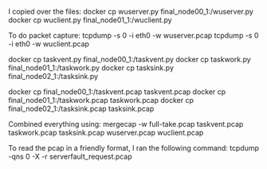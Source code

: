 I copied over the files:
docker cp wuserver.py final_node00_1:/wuserver.py
docker cp wuclient.py final_node01_1:/wuclient.py

To do packet capture:
tcpdump -s 0 -i eth0 -w wuserver.pcap
tcpdump -s 0 -i eth0 -w wuclient.pcap

docker cp taskvent.py final_node00_1:/taskvent.py
docker cp taskwork.py final_node01_1:/taskwork.py
docker cp tasksink.py final_node02_1:/tasksink.py

docker cp final_node00_1:/taskvent.pcap taskvent.pcap
docker cp final_node01_1:/taskwork.pcap taskwork.pcap
docker cp final_node02_1:/tasksink.pcap tasksink.pcap

Combined everything using:
mergecap -w full-take.pcap taskvent.pcap taskwork.pcap tasksink.pcap wuserver.pcap wuclient.pcap

To read the pcap in a friendly format, I ran the following command:
tcpdump -qns 0 -X -r serverfault_request.pcap